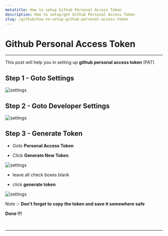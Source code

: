 ```yaml
---
metatitle: How to setup Github Personal Access Token
description: How to setup/get Github Personal Access Token
slug: /github/how-to-setup-github-personal-access-token
---
```


# Github Personal Access Token

---

This post will help you in setting up **github personal access token** (PAT)

## Step 1 - Goto Settings

![settings](./images/1.png)

## Step 2 - Goto Developer Settings

![settings](./images/2.png)

## Step 3 - Generate Token

- Goto **Personal Access Token**

- Click **Generate New Token**

![settings](./images/3.png)

- leave all check boxes blank

- click **generate token**

![settings](./images/4.png)

Note :- **Don't forget to copy the token and save it somewhere safe**

**Done !!!**

<br/>

---
